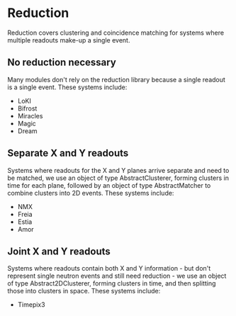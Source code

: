 # Reduction

Reduction covers clustering and coincidence matching for systems where multiple readouts make-up a single event.

## No reduction necessary

Many modules don't rely on the reduction library because a single readout is a single event. These systems include:
- LoKI
- Bifrost
- Miracles
- Magic
- Dream


## Separate X and Y readouts

Systems where readouts for the X and Y planes arrive separate and need to be matched, we use an object of type AbstractClusterer, forming clusters in time for each plane, followed by an object of type AbstractMatcher to combine clusters into 2D events. These systems include:
- NMX
- Freia
- Estia
- Amor

## Joint X and Y readouts

Systems where readouts contain both X and Y information - but don't represent single neutron events and still need reduction - we use an object of type Abstract2DClusterer, forming clusters in time, and then splitting those into clusters in space. These systems include:
- Timepix3